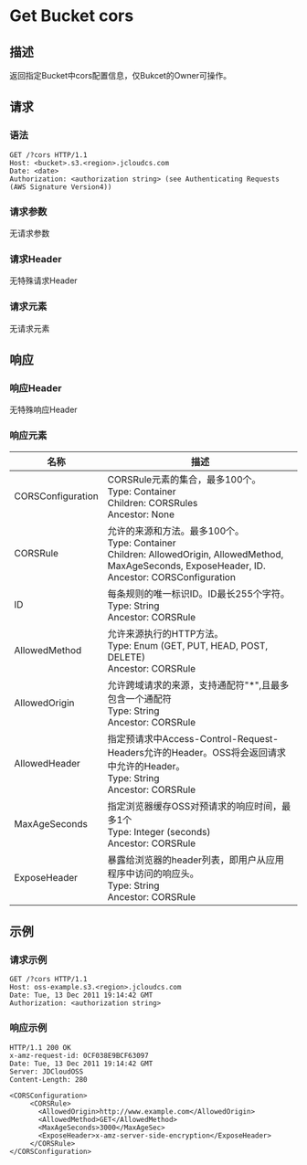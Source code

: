 # Get Bucket cors

## 描述
返回指定Bucket中cors配置信息，仅Bukcet的Owner可操作。

## 请求
### 语法
```
GET /?cors HTTP/1.1
Host: <bucket>.s3.<region>.jcloudcs.com 
Date: <date>
Authorization: <authorization string> (see Authenticating Requests (AWS Signature Version4))
```
### 请求参数
无请求参数
### 请求Header
无特殊请求Header
### 请求元素
无请求元素

## 响应
### 响应Header
无特殊响应Header
### 响应元素

名称|描述
---|---
CORSConfiguration|CORSRule元素的集合，最多100个。<br>Type: Container<br>Children: CORSRules<br>Ancestor: None
CORSRule|允许的来源和方法。最多100个。<br>Type: Container<br>Children: AllowedOrigin, AllowedMethod, MaxAgeSeconds, ExposeHeader, ID.<br>Ancestor: CORSConfiguration|是
ID|每条规则的唯一标识ID。ID最长255个字符。<br>Type: String<br>Ancestor: CORSRule
AllowedMethod|允许来源执行的HTTP方法。<br>Type: Enum (GET, PUT, HEAD, POST, DELETE)<br>Ancestor: CORSRule
AllowedOrigin|允许跨域请求的来源，支持通配符"*",且最多包含一个通配符<br>Type: String<br>Ancestor: CORSRule
AllowedHeader|指定预请求中Access-Control-Request-Headers允许的Header。OSS将会返回请求中允许的Header。<br>Type: String<br>Ancestor: CORSRule
MaxAgeSeconds|指定浏览器缓存OSS对预请求的响应时间，最多1个<br>Type: Integer (seconds)<br>Ancestor: CORSRule
ExposeHeader|暴露给浏览器的header列表，即用户从应用程序中访问的响应头。<br>Type: String<br>Ancestor: CORSRule

## 示例
### 请求示例
```
GET /?cors HTTP/1.1
Host: oss-example.s3.<region>.jcloudcs.com 
Date: Tue, 13 Dec 2011 19:14:42 GMT
Authorization: <authorization string>
```

### 响应示例
```
HTTP/1.1 200 OK
x-amz-request-id: 0CF038E9BCF63097
Date: Tue, 13 Dec 2011 19:14:42 GMT
Server: JDCloudOSS
Content-Length: 280

<CORSConfiguration>
     <CORSRule>
       <AllowedOrigin>http://www.example.com</AllowedOrigin>
       <AllowedMethod>GET</AllowedMethod>
       <MaxAgeSeconds>3000</MaxAgeSec>
       <ExposeHeader>x-amz-server-side-encryption</ExposeHeader>
     </CORSRule>
</CORSConfiguration>
```
